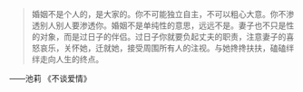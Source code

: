 > 婚姻不是个人的，是大家的。你不可能独立自主，不可以粗心大意。你不渗透别人别人要渗透你。婚姻不是单纯性的意思，远远不是。妻子也不只是性的对象，而是过日子的伴侣。过日子你就要负起丈夫的职责，注意妻子的喜怒哀乐，关怀她，迁就她，接受周围所有人的注视。与她搀搀扶扶，磕磕绊绊走向人生的终点。

——池莉 《不谈爱情》

